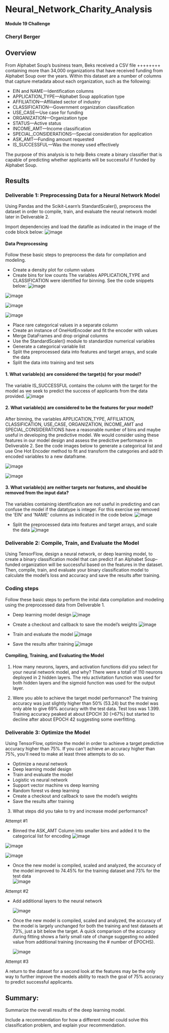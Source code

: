 # Neural_Network_Charity_Analysis
#### Module 19 Challenge
### Cheryl Berger

## Overview
 
From Alphabet Soup’s business team, Beks received a CSV file ++++++++ containing more than 34,000 organizations that have received funding from Alphabet Soup over the years. Within this dataset are a number of columns that capture metadata about each organization, such as the following:

- EIN and NAME—Identification columns
- APPLICATION_TYPE—Alphabet Soup application type
- AFFILIATION—Affiliated sector of industry
- CLASSIFICATION—Government organization classification
- USE_CASE—Use case for funding
- ORGANIZATION—Organization type
- STATUS—Active status
- INCOME_AMT—Income classification
- SPECIAL_CONSIDERATIONS—Special consideration for application
- ASK_AMT—Funding amount requested
- IS_SUCCESSFUL—Was the money used effectively

The purpose of this analysis is to help Beks create a binary classifier that is capable of predicting whether applicants will be successful if funded by Alphabet Soup.

## Results 

### Deliverable 1: Preprocessing Data for a Neural Network Model
Using Pandas and the Scikit-Learn’s StandardScaler(), preprocess the dataset in order to compile, train, and evaluate the neural network model later in Deliverable 2.

Import dependencies and load the datafile as indicated in the image of the code block below:
![image](https://user-images.githubusercontent.com/94234511/162554578-40c3c3f5-a7a7-45c6-bddd-290a159e00fe.png)

#### Data Preprocessing
Follow these basic steps to preprocess the data for compilation and modeling. 
- Create a density plot for column values
- Create bins for low counts
The variables APPLICATION_TYPE and CLASSIFICATION were identified for binning.  See the code snippets below:
 ![image](https://user-images.githubusercontent.com/94234511/162554757-00442e54-8878-40d9-8563-27b877bae39e.png)

 ![image](https://user-images.githubusercontent.com/94234511/162554792-a16298a5-9838-47e6-b104-f8f7091ae417.png)

 ![image](https://user-images.githubusercontent.com/94234511/162554771-f877cd4e-99ce-4571-9e62-bb7173777ce9.png)

 ![image](https://user-images.githubusercontent.com/94234511/162554804-a88f3d78-802e-40d9-a2db-0f657142e2b7.png)

- Place rare categorical values in a separate column
- Create an instance of OneHotEncoder and fit the encoder with values
- Merge DataFrames and drop original columns
- Use the StandardScaler() module to standardize numerical variables
- Generate a categorical variable list
- Split the preprocessed data into features and target arrays, and scale the data
- Split the data into training and test sets

#### 1. What variable(s) are considered the target(s) for your model?
The variable IS_SUCCESSFUL contains the column with the target for the model as we seek to predict the success of applicants from the data provided. 
![image](https://user-images.githubusercontent.com/94234511/162554845-9653092e-a3a7-4df6-ae27-b6b3df39aec4.png)
 
#### 2. What variable(s) are considered to be the features for your model?
After binning, the variables APPLICATION_TYPE, AFFILIATION, CLASSIFICATION, USE_CASE, ORGANIZATION, INCOME_AMT and SPECIAL_CONSIDERATIONS have a reasonable number of bins and maybe useful in developing the predictive model. We would consider using these features in our model design and assess the predictive performance in Deliverable 2. See the code images below to generate a categorical list and use One Hot Encoder method to fit and transform the categories and add th encoded variables to a new dataframe. 

![image](https://user-images.githubusercontent.com/94234511/162554122-9b0674fc-7f6c-4037-a16b-a5c0319f07ab.png)

![image](https://user-images.githubusercontent.com/94234511/162554180-b3919dcb-3d87-480d-b137-d61f1cd39160.png)

#### 3. What variable(s) are neither targets nor features, and should be removed from the input data?
The variables containing identification are not useful in predicting and can confuse the model if the datatype is integer. For this exercise we removed the 'EIN' and 'NAME' columns as indicated in the code below.
![image](https://user-images.githubusercontent.com/94234511/162554156-889de27d-a629-444e-8c3e-cac58e8e6f98.png)

- Split the preprocessed data into features and target arrays, and scale the data
![image](https://user-images.githubusercontent.com/94234511/162554216-c575b52c-5c51-4247-9a1b-5917640bddac.png)

### Deliverable 2: Compile, Train, and Evaluate the Model
Using TensorFlow, design a neural network, or deep learning model, to create a binary classification model that can predict if an Alphabet Soup–funded organization will be successful based on the features in the dataset. Then, compile, train, and evaluate your binary classification model to calculate the model’s loss and accuracy and save the results after training.  

### Coding steps
Follow these basic steps to perform the inital data compilation and modeling using the preprocessed data from Deliverable 1.

- Deep learning model design
  ![image](https://user-images.githubusercontent.com/94234511/162555389-bd642ccd-0b26-4b53-817e-ee4ef7e1d476.png)
  
- Create a checkout and callback to save the model’s weights
  ![image](https://user-images.githubusercontent.com/94234511/162555569-b90eb51f-48d7-4e72-be01-ea3340f05fe0.png)

- Train and evaluate the model
  ![image](https://user-images.githubusercontent.com/94234511/162555438-33cf4965-5043-45b7-8a29-ad842bd0f06f.png)

- Save the results after training
  ![image](https://user-images.githubusercontent.com/94234511/162555593-52e6a3dd-1cbc-49eb-acbd-50f8d406d96f.png)

#### Compiling, Training, and Evaluating the Model
1. How many neurons, layers, and activation functions did you select for your neural network model, and why?
There were a totall of 110 neurons deployed in 2 hidden layers.  The relu activitation function was used for both hidden layers and the sigmoid function was used for the output layer. 

2. Were you able to achieve the target model performance?
The training accuracy was just slightly higher than 50% (53.24) but the model was only able to give 69% accuracy with the test data.  Test loss was 1.399.  Training accuracy peaked at about EPOCH 30 (>67%) but started to decline after about EPOCH 42 suggesting some overfitting.  

### Deliverable 3: Optimize the Model
Using TensorFlow, optimize the model in order to achieve a target predictive accuracy higher than 75%. If you can't achieve an accuracy higher than 75%, you'll need to make at least three attempts to do so.

- Optimize a neural network
- Deep learning model design
- Train and evaluate the model
- Logistic vs neural network
- Support vector machine vs deep learning
- Random forest vs deep learning
- Create a checkout and callback to save the model’s weights
- Save the results after training

3. What steps did you take to try and increase model performance?

Attempt #1 
- Binned the ASK_AMT Column into smaller bins and added it to the categorical list for encoding 
 ![image](https://user-images.githubusercontent.com/94234511/162556112-b1783c1e-4b59-4d76-9d99-58d4c766bf60.png)

 ![image](https://user-images.githubusercontent.com/94234511/162556104-3443f2f0-c8ac-4c5c-a739-102405f81d5a.png)

 ![image](https://user-images.githubusercontent.com/94234511/162556176-1ff1dadd-b4ea-42cb-b994-5d399c6fcfb4.png)

- Once the new model is compiled, scaled and analyzed, the accuracy of the model improved to 74.45% for the training dataset and 73% for the test data  
![image](https://user-images.githubusercontent.com/94234511/162556835-c63c7468-a359-4647-a0ec-e6db97348dc7.png)

Attempt #2
- Add additional layers to the neural network

  ![image](https://user-images.githubusercontent.com/94234511/162556513-77e34448-c32a-4e51-949d-06d1ef6b4c99.png)

- Once the new model is compiled, scaled and analyzed, the accuracy of the model is largely unchanged for both the training and test datasets at 73%, just a bit below the target. A quick comparison of the accuracy during fitting shows a fairly small rate of change suggesting no added value from additional training (increasing the # number of EPOCHS).  

  ![image](https://user-images.githubusercontent.com/94234511/162556859-ea79b7ee-3f09-4c92-88b7-f08046fb3ade.png)

Attempt #3

A return to the dataset for a second look at the features may be the only way to further improve the models ability to reach the goal of 75% accuracy to predict successful applicants. 



## Summary: 
Summarize the overall results of the deep learning model. 


Include a recommendation for how a different model could solve this classification problem, and explain your recommendation.

